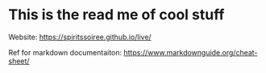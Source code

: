 # This is the read me of cool stuff

Website: https://spiritssoiree.github.io/live/

Ref for markdown documentaiton: https://www.markdownguide.org/cheat-sheet/
